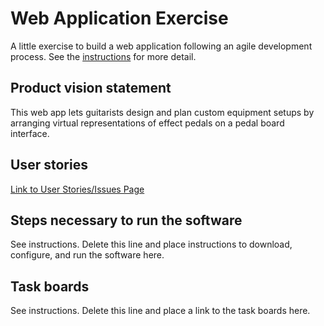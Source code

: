 # Web Application Exercise

A little exercise to build a web application following an agile development process. See the [instructions](instructions.md) for more detail.

## Product vision statement

This web app lets guitarists design and plan custom equipment setups by arranging virtual representations of effect pedals on a pedal board interface.

## User stories

[Link to User Stories/Issues Page](https://github.com/software-students-fall2024/2-web-app-book-of-amos/issues)

## Steps necessary to run the software

See instructions. Delete this line and place instructions to download, configure, and run the software here.

## Task boards

See instructions. Delete this line and place a link to the task boards here.
